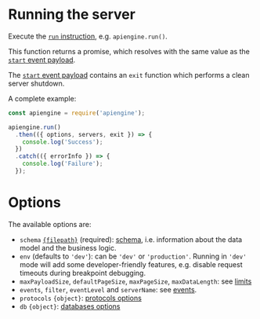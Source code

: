 # Running the server

Execute the [`run` instruction](usage.md), e.g. `apiengine.run()`.

This function returns a promise, which resolves with the same value as the
[`start` event payload](events.md#start-information).

The [`start` event payload](events.md#start-information) contains an `exit`
function which performs a clean server shutdown.

A complete example:

<!-- eslint-disable no-unused-vars, no-undef, strict, no-console,
no-restricted-globals, unicorn/catch-error-name, promise/always-return,
promise/prefer-await-to-then -->
```javascript
const apiengine = require('apiengine');

apiengine.run()
  .then(({ options, servers, exit }) => {
    console.log('Success');
  })
  .catch(({ errorInfo }) => {
    console.log('Failure');
  });
```

# Options

The available options are:
  - `schema` [`{filepath}`](configuration.md#filepaths-options) (required):
    [schema](schema.md), i.e. information about the data model and
    the business logic.
  - `env` (defaults to `'dev'`): can be `'dev'` or `'production'`.
    Running in `'dev'` mode will add some developer-friendly features, e.g.
    disable request timeouts during breakpoint debugging.
  - `maxPayloadSize`, `defaultPageSize`, `maxPageSize`, `maxDataLength`:
    see [limits](limits.md#options)
  - `events`, `filter`, `eventLevel` and `serverName`: see [events](events.md).
  - `protocols` `{object}`: [protocols options](protocols.md)
  - `db` `{object}`: [databases options](databases.md)
